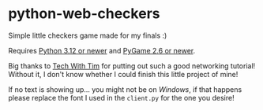 # python-web-checkers
Simple little checkers game made for my finals :)

Requires [Python 3.12 or newer](https://www.python.org/downloads/) and [PyGame 2.6 or newer](https://www.pygame.org/).

Big thanks to [Tech With Tim](https://www.techwithtim.net/tutorials/python-online-game-tutorial) for putting out such a good networking tutorial! Without it, I don't know whether I could finish this little project of mine!

If no text is showing up... you might not be on *Windows*, if that happens please replace the font I used in the `client.py` for the one you desire!